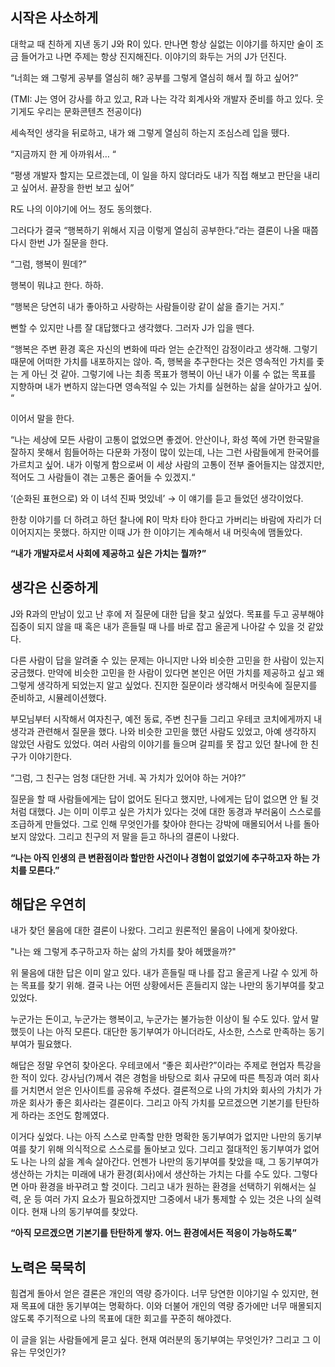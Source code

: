 ## 시작은 사소하게

대학교 때 친하게 지낸 동기 J와 R이 있다. 만나면 항상 실없는 이야기를 하지만 술이 조금 들어가고 나면 주제는 항상 진지해진다. 이야기의 화두는 거의 J가 던진다.

“너희는 왜 그렇게 공부를 열심히 해? 공부를 그렇게 열심히 해서 뭘 하고 싶어?”

(TMI: J는 영어 강사를 하고 있고, R과 나는 각각 회계사와 개발자 준비를 하고 있다. 웃기게도 우리는 문화콘텐츠 전공이다)

세속적인 생각을 뒤로하고, 내가 왜 그렇게 열심히 하는지 조심스레 입을 뗐다.

“지금까지 한 게 아까워서… “

“평생 개발자 할지는 모르겠는데, 이 일을 하지 않더라도 내가 직접 해보고 판단을 내리고 싶어서. 끝장을 한번 보고 싶어”

R도 나의 이야기에 어느 정도 동의했다.

그러다가 결국 “행복하기 위해서 지금 이렇게 열심히 공부한다.”라는 결론이 나올 때쯤 다시 한번 J가 질문을 한다.

“그럼, 행복이 뭔데?”

행복이 뭐냐고 한다. 하하.

“행복은 당연히 내가 좋아하고 사랑하는 사람들이랑 같이 삶을 즐기는 거지.”

뻔할 수 있지만 나름 잘 대답했다고 생각했다. 그러자 J가 입을 뗀다.

“행복은 주변 환경 혹은 자신의 변화에 따라 얻는 순간적인 감정이라고 생각해. 그렇기 때문에 어떠한 가치를 내포하지는 않아. 즉, 행복을 추구한다는 것은 영속적인 가치를 좇는 게 아닌 것 같아. 그렇기에 나는 최종 목표가 행복이 아닌 내가 이룰 수 없는 목표를 지향하며 내가 변하지 않는다면 영속적일 수 있는 가치를 실현하는 삶을 살아가고 싶어. “

이어서 말을 한다.

“나는 세상에 모든 사람이 고통이 없었으면 좋겠어. 안산이나, 화성 쪽에 가면 한국말을 잘하지 못해서 힘들어하는 다문화 가정이 많이 있는데, 나는 그런 사람들에게 한국어를 가르치고 싶어. 내가 이렇게 함으로써 이 세상 사람의 고통이 전부 줄어들지는 않겠지만, 적어도 그 사람들이 겪는 고통은 줄어들 수 있겠지.“

‘(순화된 표현으로) 와 이 녀석 진짜 멋있네’ → 이 얘기를 듣고 들었던 생각이었다.

한창 이야기를 더 하려고 하던 찰나에 R이 막차 타야 한다고 가버리는 바람에 자리가 더 이어지지는 못했다. 하지만 이때 J가 한 이야기는 계속해서 내 머릿속에 맴돌았다.

**“내가 개발자로서 사회에 제공하고 싶은 가치는 뭘까?”**


## 생각은 신중하게

J와 R과의 만남이 있고 난 후에 저 질문에 대한 답을 찾고 싶었다. 목표를 두고 공부해야 집중이 되지 않을 때 혹은 내가 흔들릴 때 나를 바로 잡고 올곧게 나아갈 수 있을 것 같았다.

다른 사람이 답을 알려줄 수 있는 문제는 아니지만 나와 비슷한 고민을 한 사람이 있는지 궁금했다. 만약에 비슷한 고민을 한 사람이 있다면 본인은 어떤 가치를 제공하고 싶고 왜 그렇게 생각하게 되었는지 알고 싶었다. 진지한 질문이라 생각해서 머릿속에 질문지를 준비하고, 시뮬레이션했다.

부모님부터 시작해서 여자친구, 예전 동료, 주변 친구들 그리고 우테코 코치에게까지 내 생각과 관련해서 질문을 했다. 나와 비슷한 고민을 했던 사람도 있었고, 아예 생각하지 않았던 사람도 있었다. 여러 사람의 이야기를 들으며 갈피를 못 잡고 있던 찰나에 한 친구가 이야기한다.

“그럼, 그 친구는 엄청 대단한 거네. 꼭 가치가 있어야 하는 거야?”

질문을 할 때 사람들에게는 답이 없어도 된다고 했지만, 나에게는 답이 없으면 안 될 것처럼 대했다. J는 이미 이루고 싶은 가치가 있다는 것에 대한 동경과 부러움이 스스로를 조급하게 만들었다. 그로 인해 무엇인가를 찾아야 한다는 강박에 매몰되어서 나를 돌아보지 않았다. 그리고 친구의 저 말을 듣고 하나의 결론이 나왔다.

**“나는 아직 인생의 큰 변환점이라 할만한 사건이나 경험이 없었기에 추구하고자 하는 가치를 모른다.”**


## 해답은 우연히

내가 찾던 물음에 대한 결론이 나왔다. 그리고 원론적인 물음이 나에게 찾아왔다.

"나는 왜 그렇게 추구하고자 하는 삶의 가치를 찾아 헤맸을까?"

위 물음에 대한 답은 이미 알고 있다. 내가 흔들릴 때 나를 잡고 올곧게 나갈 수 있게 하는 목표를 찾기 위해. 결국 나는 어떤 상황에서든 흔들리지 않는 나만의 동기부여를 찾고 있었다.

누군가는 돈이고, 누군가는 행복이고, 누군가는 불가능한 이상이 될 수도 있다. 앞서 말했듯이 나는 아직 모른다. 대단한 동기부여가 아니더라도, 사소한, 스스로 만족하는 동기부여가 필요했다.

해답은 정말 우연히 찾아온다. 우테코에서 “좋은 회사란?”이라는 주제로 현업자 특강을 한 적이 있다. 강사님(?)께서 겪은 경험을 바탕으로 회사 규모에 따른 특징과 여러 회사를 거치면서 얻은 인사이트를 공유해 주셨다. 결론적으로 나의 가치와 회사의 가치가 가까운 회사가 좋은 회사라는 결론이다. 그리고 아직 가치를 모르겠으면 기본기를 탄탄하게 하라는 조언도 함께였다.

이거다 싶었다. 나는 아직 스스로 만족할 만한 명확한 동기부여가 없지만 나만의 동기부여를 찾기 위해 의식적으로 스스로를 돌아보고 있다. 그리고 절대적인 동기부여가 없어도 나는 나의 삶을 계속 살아간다. 언젠가 나만의 동기부여를 찾았을 때, 그 동기부여가 생산하는 가치는 미래에 내가 환경(회사)에서 생산하는 가치는 다를 수도 있다. 그렇다면 아마 환경을 바꾸려고 할 것이다. 그리고 내가 원하는 환경을 선택하기 위해서는 실력, 운 등 여러 가지 요소가 필요하겠지만 그중에서 내가 통제할 수 있는 것은 나의 실력이다. 현재 나의 동기부여를 찾았다. 

**“아직 모르겠으면 기본기를 탄탄하게 쌓자. 어느 환경에서든 적응이 가능하도록”**


## 노력은 묵묵히

힘겹게 돌아서 얻은 결론은 개인의 역량 증가이다. 너무 당연한 이야기일 수 있지만, 현재 목표에 대한 동기부여는 명확하다. 이와 더불어 개인의 역량 증가에만 너무 매몰되지 않도록 주기적으로 나의 목표에 대한 회고를 꾸준히 해야겠다.

이 글을 읽는 사람들에게 묻고 싶다. 현재 여러분의 동기부여는 무엇인가? 그리고 그 이유는 무엇인가?
